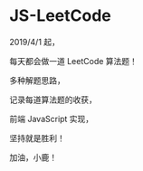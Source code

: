 # JS-LeetCode

2019/4/1 起，

每天都会做一道 LeetCode 算法题！

多种解题思路，

记录每道算法题的收获，

前端 JavaScript 实现，

坚持就是胜利！

加油，小鹿！
